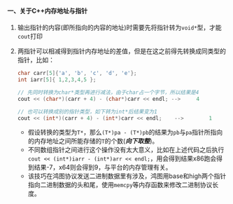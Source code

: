 #### 一、关于C++内存地址与指针

1. 输出指针的内容(即所指向的内容的地址)时需要先将指针转为`void*`型，才能`cout`打印

2. 两指针可以相减得到指针内存地址的差值，但是在这之前得先转换成同类型的指针，比如：

   ```C++
   char carr[5]{'a', 'b', 'c', 'd', 'e'};
   int iarr[5]{ 1,2,3,4,5 };
   
   // 先同时转换为char*类型再进行减法，由于char占一个字节，所以结果是4
   cout << (char*)(carr + 4) - (char*)carr << endl; -->		4
   
   // 也可以转换成别的指针类型，如下转为int*后结果变为1
   cout << (int*)(carr + 4) - (int*)carr << endl; 	 -->		1
   ```
   
   - 假设转换的类型为`T*`，那么`(T*)pa - (T*)pb`的结果为`pb`与`pa`指针所指向的内存地址之间所能存储的`T`的个数(***向下取整***)。
   - 不同数组指针之间进行这个操作没有太大意义，比如在上述代码之后执行`cout << (int*)iarr - (int*)arr << endl;`，用会得到结果x86跑会得到结果-7，x64则会得到9，与平台的内存管理有关。
   - 该技巧在鸿图协议发送二进制数据里有涉及，鸿图用base和high两个指针指向二进制数据的头和尾，使用`memcpy`等内存函数来修改二进制协议长度。